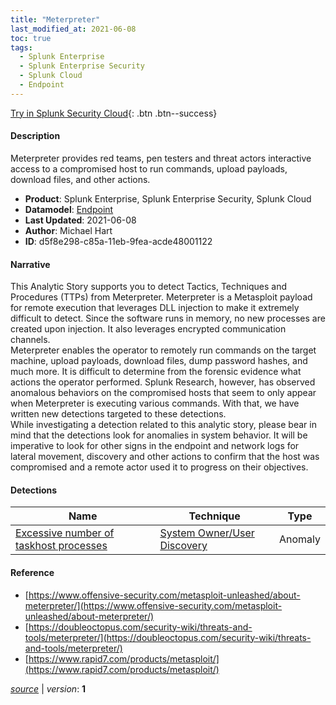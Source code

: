 ```yaml
---
title: "Meterpreter"
last_modified_at: 2021-06-08
toc: true
tags:
  - Splunk Enterprise
  - Splunk Enterprise Security
  - Splunk Cloud
  - Endpoint
---
```


[Try in Splunk Security Cloud](https://www.splunk.com/en_us/cyber-security.html){: .btn .btn--success}

#### Description

Meterpreter provides red teams, pen testers and threat actors interactive access to a compromised host to run commands, upload payloads, download files, and other actions.

- **Product**: Splunk Enterprise, Splunk Enterprise Security, Splunk Cloud
- **Datamodel**: [Endpoint](https://docs.splunk.com/Documentation/CIM/latest/User/Endpoint)
- **Last Updated**: 2021-06-08
- **Author**: Michael Hart
- **ID**: d5f8e298-c85a-11eb-9fea-acde48001122

#### Narrative

This Analytic Story supports you to detect Tactics, Techniques and Procedures (TTPs) from Meterpreter. Meterpreter is a Metasploit payload for remote execution that leverages DLL injection to make it extremely difficult to detect.  Since the software runs in memory, no new processes are created upon injection.  It also leverages encrypted communication channels.\
Meterpreter enables the operator to remotely run commands on the target machine, upload payloads, download files, dump password hashes, and much more.  It is difficult to determine from the forensic evidence what actions the operator performed.  Splunk Research, however, has observed anomalous behaviors on the compromised hosts that seem to only appear when Meterpreter is executing various commands.  With that, we have written new detections targeted to these detections.\
While investigating a detection related to this analytic story, please bear in mind that the detections look for anomalies in system behavior.  It will be imperative to look for other signs in the endpoint and network logs for lateral movement, discovery and other actions to confirm that the host was compromised and a remote actor used it to progress on their objectives.

#### Detections

| Name        | Technique   | Type         |
| ----------- | ----------- |--------------|
| [Excessive number of taskhost processes](/endpoint/excessive_number_of_taskhost_processes/) | [System Owner/User Discovery](/tags/#system-owner/user-discovery) | Anomaly |

#### Reference

* [https://www.offensive-security.com/metasploit-unleashed/about-meterpreter/](https://www.offensive-security.com/metasploit-unleashed/about-meterpreter/)
* [https://doubleoctopus.com/security-wiki/threats-and-tools/meterpreter/](https://doubleoctopus.com/security-wiki/threats-and-tools/meterpreter/)
* [https://www.rapid7.com/products/metasploit/](https://www.rapid7.com/products/metasploit/)



[*source*](https://github.com/splunk/security_content/tree/develop/stories/meterpreter.yml) \| *version*: **1**